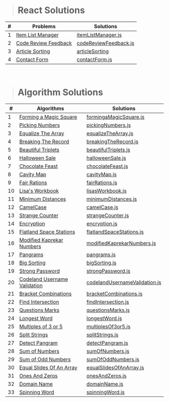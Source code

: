 > # React Solutions

| #   | Problems                                                                                                     | Solutions                                                                                                             |
| --- | ------------------------------------------------------------------------------------------------------------ | --------------------------------------------------------------------------------------------------------------------- |
| 1   | [Item List Manager](https://www.hackerrank.com/challenges/item-list-manager/problem?isFullScreen=true)       | [itemListManager.js](https://github.com/isinnur/problems-solutions/blob/main/reactSolutions/itemListManager.js)       |
| 2   | [Code Review Feedback](https://www.hackerrank.com/challenges/code-review-feedback/problem?isFullScreen=true) | [codeReviewFeedback.js](https://github.com/isinnur/problems-solutions/blob/main/reactSolutions/codeReviewFeedback.js) |
| 3   | [Article Sorting](https://www.hackerrank.com/challenges/react-article-sorting/problem)                       | [articleSorting](https://github.com/isinnur/problems-solutions/tree/main/reactSolutions/articleSorting)               |
| 4   | [Contact Form](https://www.hackerrank.com/challenges/react-contact-form/problem)                             | [contactForm.js](https://github.com/isinnur/problems-solutions/blob/main/reactSolutions/contactForm.js)               |

<br/>

> # Algorithm Solutions

| #   | Algorithms                                                                                                     | Solutions                                                                                                                                 |
| --- | -------------------------------------------------------------------------------------------------------------- | ----------------------------------------------------------------------------------------------------------------------------------------- |
| 1   | [Forming a Magic Square](https://www.hackerrank.com/challenges/magic-square-forming/problem?isFullScreen=true) | [formingaMagicSquare.js](https://github.com/isinnur/problems-solutions/blob/main/algorithmSolutions/forming-a-magic-square.js)            |
| 2   | [Picking Numbers](https://www.hackerrank.com/challenges/picking-numbers/problem?isFullScreen=true)             | [pickingNumbers.js](https://github.com/isinnur/problems-solutions/blob/main/algorithmSolutions/picking-numbers.js)                        |
| 3   | [Equalize The Array](https://www.hackerrank.com/challenges/equality-in-a-array/problem)                        | [equalizeTheArray.js](https://github.com/isinnur/problems-solutions/blob/main/algorithmSolutions/equalizeTheArray.js)                     |
| 4   | [Breaking The Record](https://www.hackerrank.com/challenges/breaking-best-and-worst-records/problem)           | [breakingTheRecord.js](https://github.com/isinnur/problems-solutions/blob/main/algorithmSolutions/breakingTheRecords.js)                  |
| 5   | [Beautiful Triplets](https://www.hackerrank.com/challenges/beautiful-triplets/problem)                         | [beautifulTriplets.js](https://github.com/isinnur/problems-solutions/blob/main/algorithmSolutions/beautifulTriplets.js)                   |
| 6   | [Halloween Sale](https://www.hackerrank.com/challenges/halloween-sale/problem)                                 | [halloweenSale.js](https://github.com/isinnur/problems-solutions/blob/main/algorithmSolutions/halloweenSale.js)                           |
| 7   | [Chocolate Feast](https://www.hackerrank.com/challenges/chocolate-feast/problem)                               | [chocolateFeast.js](https://github.com/isinnur/problems-solutions/blob/main/algorithmSolutions/chocolateFeast.js)                         |
| 8   | [Cavity Map](https://www.hackerrank.com/challenges/cavity-map/problem)                                         | [cavityMap.js](https://github.com/isinnur/problems-solutions/blob/main/algorithmSolutions/cavityMap.js)                                   |
| 9   | [Fair Rations](https://www.hackerrank.com/challenges/fair-rations/problem)                                     | [fairRations.js](https://github.com/isinnur/problems-solutions/blob/main/algorithmSolutions/fairRations.js)                               |
| 10  | [Lisa's Workbook](https://www.hackerrank.com/challenges/lisa-workbook/problem)                                 | [lisasWorkbook.js](https://github.com/isinnur/problems-solutions/blob/main/algorithmSolutions/lisasWorkbook.js)                           |
| 11  | [Minimum Distances](https://www.hackerrank.com/challenges/minimum-distances/problem)                           | [minimumDistances.js](https://github.com/isinnur/problems-solutions/blob/main/algorithmSolutions/minimumDistances.js)                     |
| 12  | [CamelCase](https://www.hackerrank.com/challenges/camelcase/problem)                                           | [camelCase.js](https://github.com/isinnur/problems-solutions/blob/main/algorithmSolutions/camelCase.js)                                   |
| 13  | [Strange Counter](https://www.hackerrank.com/challenges/strange-code/problem)                                  | [strangeCounter.js](https://github.com/isinnur/problems-solutions/blob/main/algorithmSolutions/strangeCounter.js)                         |
| 14  | [Encryption](https://www.hackerrank.com/challenges/encryption/problem)                                         | [encryption.js](https://github.com/isinnur/problems-solutions/blob/main/algorithmSolutions/encryption.js)                                 |
| 15  | [Flatland Space Stations](https://www.hackerrank.com/challenges/flatland-space-stations/problem)               | [flatlandSpaceStations.js](https://github.com/isinnur/problems-solutions/blob/main/algorithmSolutions/flatlandSpaceStations.js)           |
| 16  | [Modified Kaprekar Numbers](https://www.hackerrank.com/challenges/kaprekar-numbers/problem)                    | [modifiedKaprekarNumbers.js](https://github.com/isinnur/problems-solutions/blob/main/algorithmSolutions/modifiedKaprekarNumbers.js)       |
| 17  | [Pangrams](https://www.hackerrank.com/challenges/pangrams/problem)                                             | [pangrams.js](https://github.com/isinnur/problems-solutions/blob/main/algorithmSolutions/pangrams.js)                                     |
| 18  | [Big Sorting](https://www.hackerrank.com/challenges/big-sorting/problem)                                       | [bigSorting.js](https://github.com/isinnur/problems-solutions/blob/main/algorithmSolutions/bigSorting.js)                                 |
| 19  | [Strong Password](https://www.hackerrank.com/challenges/strong-password/problem)                               | [strongPassword.js](https://github.com/isinnur/problems-solutions/blob/main/algorithmSolutions/strongPassword.js)                         |
| 20  | [Codeland Username Validation](https://coderbyte.com/editor/Codeland%20Username%20Validation:JavaScript)       | [codelandUsernameValidation.js](https://github.com/isinnur/problems-solutions/blob/main/algorithmSolutions/codelandUsernameValidation.js) |
| 21  | [Bracket Combinations](https://www.coderbyte.com/results/isinnur:Bracket%20Combinations:JavaScript)            | [bracketCombinations.js](https://github.com/isinnur/problems-solutions/blob/main/algorithmSolutions/bracketCombinations.js)               |
| 22  | [Find Intersection](https://www.coderbyte.com/results/isinnur:Find%20Intersection:JavaScript)                  | [findIntersection.js](https://github.com/isinnur/problems-solutions/blob/main/algorithmSolutions/findIntersection.js)                     |
| 23  | [Questions Marks](https://www.coderbyte.com/results/isinnur:Questions%20Marks:JavaScript)                      | [questionsMarks.js](https://github.com/isinnur/problems-solutions/blob/main/algorithmSolutions/questionsMarks.js)                         |
| 24  | [Longest Word](https://www.coderbyte.com/editor/Longest%20Word:JavaScript)                                     | [longestWord.js](https://github.com/isinnur/problems-solutions/blob/main/algorithmSolutions/longestWord.js)                               |
| 25  | [Multiples of 3 or 5](https://www.codewars.com/kata/514b92a657cdc65150000006/javascript)                       | [multiplesOf3or5.js](https://github.com/isinnur/problems-solutions/blob/main/algorithmSolutions/multiplesOf3or5.js)                       |
| 26  | [Split Strings](https://www.codewars.com/kata/515de9ae9dcfc28eb6000001/train/javascript)                       | [splitStrings.js](https://github.com/isinnur/problems-solutions/blob/main/algorithmSolutions/splitStrings.js)                             |
| 27  | [Detect Pangram](https://www.codewars.com/kata/545cedaa9943f7fe7b000048/train/javascript)                      | [detectPangram.js](https://github.com/isinnur/problems-solutions/blob/main/algorithmSolutions/detectPangram.js)                           |
| 28  | [Sum of Numbers](https://www.codewars.com/kata/55f2b110f61eb01779000053/train/javascript)                      | [sumOfNumbers.js](https://github.com/isinnur/problems-solutions/blob/main/algorithmSolutions/sumOfNumbers.js)                             |
| 29  | [Sum of Odd Numbers](https://www.codewars.com/kata/55fd2d567d94ac3bc9000064/train/javascript)                  | [sumOfOddNumbers.js](https://github.com/isinnur/problems-solutions/blob/main/algorithmSolutions/sumOfOddNumbers.js)                       |
| 30  | [Equal Slides Of An Array](https://www.codewars.com/kata/5679aa472b8f57fb8c000047/train/javascript)            | [equalSlidesOfAnArray.js](https://github.com/isinnur/problems-solutions/blob/main/algorithmSolutions/equalSlidesOfAnArray.js)             |
| 31  | [Ones And Zeros](https://www.codewars.com/kata/578553c3a1b8d5c40300037c/train/javascript)                      | [onesAndZeros.js](https://github.com/isinnur/problems-solutions/blob/main/algorithmSolutions/onesAndZeros.js)                             |
| 32  | [Domain Name](https://www.codewars.com/kata/514a024011ea4fb54200004b/train/javascript)                         | [domainName.js](https://github.com/isinnur/problems-solutions/blob/main/algorithmSolutions/domainName.js)                                 |
| 33  | [Spinning Word](https://www.codewars.com/kata/5264d2b162488dc400000001/train/javascript)                       | [spinningWord.js](https://github.com/isinnur/problems-solutions/blob/main/algorithmSolutions/spinningWord.js)                             |
